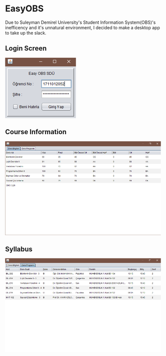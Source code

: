 # EasyOBS
Due to Suleyman Demirel University's Student Information System(OBS)'s inefficency and it's unnatural environment, I decided to make a desktop app to take up the slack.

## Login Screen
![Login Scren](/src/images/login.png)

## Course Information
![Course Information](/src/images/info.png)

## Syllabus
![Syllabus](/src/images/syllabus.png)